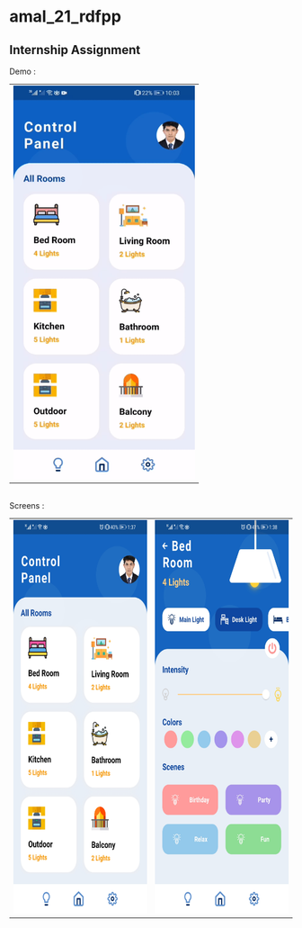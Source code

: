 # amal_21_rdfpp
## Internship Assignment

Demo :
<table>
<tr>
    <td><img src="https://github.com/Amal4m41/AMAL_21_RDFPP/blob/master/ss/demo_gif.gif" height="700"/></td>
</tr>
</table>
<br>
Screens : 
<table>
  <tr>
    <td><img src="https://github.com/Amal4m41/AMAL_21_RDFPP/blob/master/ss/ss1.jpg" height="700"/></td>
    <td><img src="https://github.com/Amal4m41/AMAL_21_RDFPP/blob/master/ss/ss2.jpg" height="700"/></td>
  </tr>
</table>


